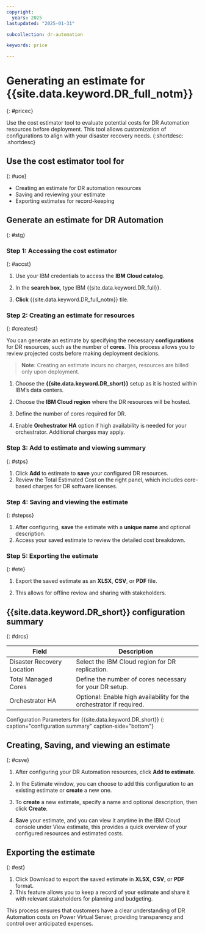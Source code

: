```yaml
---
copyright:
  years: 2025
lastupdated: "2025-01-31"

subcollection: dr-automation

keywords: price

---
```


# Generating an estimate for {{site.data.keyword.DR_full_notm}}
{: #pricec}

Use the cost estimator tool to evaluate potential costs for DR Automation resources before deployment. This tool allows customization of configurations to align with your disaster recovery needs.
{:shortdesc: .shortdesc}

## Use the cost estimator tool for
{: #uce}

- Creating an estimate for DR automation resources
- Saving and reviewing your estimate
- Exporting estimates for record-keeping


## Generate an estimate for DR Automation
{: #stg}

### Step 1: Accessing the cost estimator
{: #accst}

1. Use your IBM credentials to access the **IBM Cloud catalog**.

2. In the **search box**, type IBM {{site.data.keyword.DR_full}}.

3. **Click** {{site.data.keyword.DR_full_notm}} tile.


### Step 2: Creating an estimate for resources
{: #createst}

You can generate an estimate by specifying the necessary **configurations** for DR resources, such as the number of **cores**. This process allows you to review projected costs before making deployment decisions.

 >**Note**: Creating an estimate incurs no charges, resources are billed only upon deployment.

1. Choose the **{{site.data.keyword.DR_short}}** setup as it is hosted within IBM’s data centers.

2. Choose the **IBM Cloud region** where the DR resources will be hosted.

3. Define the number of cores required for DR.

4. Enable **Orchestrator HA** option if high availability is needed for your orchestrator. Additional charges may apply.


### Step 3: Add to estimate and viewing summary
{: #stps}

1. Click **Add** to estimate to **save** your configured DR resources.
2. Review the Total Estimated Cost on the right panel, which includes core-based charges for DR software licenses.


### Step 4: Saving and viewing the estimate
{: #stepss}

1. After configuring, **save** the estimate with a **unique name** and optional description.
2. Access your saved estimate to review the detailed cost breakdown.


### Step 5: Exporting the estimate
{: #ete}

1. Export the saved estimate as an **XLSX**, **CSV**, or **PDF** file.

2. This allows for offline review and sharing with stakeholders.


## {{site.data.keyword.DR_short}} configuration summary
{: #drcs}

| Field                          | Description                                                                                           |
|--------------------------------|-------------------------------------------------------------------------------------------------------|
| Disaster Recovery Location  | Select the IBM Cloud region for DR replication.                                                      |
| Total Managed Cores         | Define the number of cores necessary for your DR setup.                                             |
| Orchestrator HA             | Optional: Enable high availability for the orchestrator if required.                                |
Configuration Parameters for {{site.data.keyword.DR_short}}
{: caption="configuration summary" caption-side="bottom"}

## Creating, Saving, and viewing an estimate
{: #csve}

1. After configuring your DR Automation resources, click **Add to estimate**.

2. In the Estimate window, you can choose to add this configuration to an existing estimate or **create** a new one.
3. To **create** a new estimate, specify a name and optional description, then click **Create**.

4. **Save** your estimate, and you can view it anytime in the IBM Cloud console under View estimate, 
this provides a quick overview of your configured resources and estimated costs.


## Exporting the estimate
{: #est}

1. Click Download to export the saved estimate in **XLSX**, **CSV**, or **PDF** format.
2. This feature allows you to keep a record of your estimate and share it with relevant stakeholders for planning and budgeting.

This process ensures that customers have a clear understanding of DR Automation costs on Power Virtual Server, providing transparency and control over anticipated expenses.
